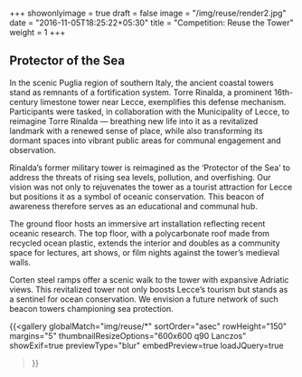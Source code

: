 +++
showonlyimage = true
draft = false
image = "/img/reuse/render2.jpg"
date = "2016-11-05T18:25:22+05:30"
title = "Competition: Reuse the Tower"
weight = 1
+++
<!--more-->

 
## Protector of the Sea

In the scenic Puglia region of southern Italy, the ancient coastal towers stand as remnants of a fortification system. Torre Rinalda, a prominent 16th-century limestone tower near Lecce, exemplifies this defense mechanism. Participants were tasked, in collaboration with the Municipality of Lecce, to reimagine Torre Rinalda — breathing new life into it as a revitalized landmark with a renewed sense of place, while also transforming its dormant spaces into vibrant public
areas for communal engagement and observation.

Rinalda’s former military tower is reimagined as the ‘Protector of the Sea’ to address the threats of rising sea levels, pollution, and overfishing. Our vision was not only to rejuvenates the tower as a tourist attraction for Lecce but positions it as a symbol of oceanic conservation. This beacon of awareness therefore serves as an educational and communal hub.

The ground floor hosts an immersive art installation reflecting recent
oceanic research. The top floor, with
a polycarbonate roof made from
recycled ocean plastic, extends the
interior and doubles as a community
space for lectures, art shows, or film
nights against the tower’s medieval
walls.

Corten steel ramps offer a scenic
walk to the tower with expansive
Adriatic views. This revitalized tower
not only boosts Lecce’s tourism
but stands as a sentinel for ocean
conservation. We envision a future
network of such beacon towers
championing sea protection.

{{<gallery
    globalMatch="img/reuse/*"
    sortOrder="asec"
    rowHeight="150"
    margins="5"
    thumbnailResizeOptions="600x600 q90 Lanczos"
    showExif=true
    previewType="blur"
    embedPreview=true
    loadJQuery=true
>}}